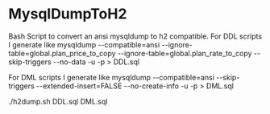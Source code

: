 # MysqlDumpToH2
Bash Script to convert an ansi mysqldump to h2 compatible.
For DDL scripts I generate like
 mysqldump --compatible=ansi --ignore-table=global.plan_price_to_copy --ignore-table=global.plan_rate_to_copy --skip-triggers --no-data -u <user> -p<password> <db> > DDL.sql

For DML scripts I generate like
mysqldump --compatible=ansi --skip-triggers --extended-insert=FALSE  --no-create-info -u <user> -p<password> <db> > DML.sql

./h2dump.sh DDL.sql DML.sql
